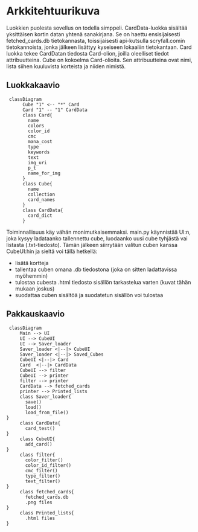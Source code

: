 # Arkkitehtuurikuva

Luokkien puolesta sovellus on todella simppeli. CardData-luokka sisältää yksittäisen kortin datan yhtenä sanakirjana. Se on haettu ensisijaisesti fetched_cards.db tietokannasta, toissijaisesti api-kutsulla scryfall.comin tietokannoista, jonka jälkeen lisättyy kyseiseen lokaaliin tietokantaan.
Card luokka tekee CardDatan tiedosta Card-olion, joilla oleelliset tiedot attribuutteina. Cube on kokoelma Card-olioita. Sen attribuutteina ovat nimi, lista siihen kuuluvista korteista ja niiden nimistä. 


## Luokkakaavio

```mermaid
 classDiagram
      Cube "1" <-- "*" Card
      Card "1" -- "1" CardData
      class Card{
        name
        colors
        color_id
        cmc
        mana_cost
        type
        keywords
        text
        img_uri
        p_t
        name_for_img          
      }
      class Cube{
        name
        collection
        card_names
      }
      class CardData{
        card_dict
      }
```

Toiminnallisuus käy vähän monimutkaisemmaksi. main.py käynnistää UI:n, joka kysyy ladataanko tallennettu cube, luodaanko uusi cube tyhjästä vai listasta (.txt-tiedosto). Tämän jälkeen siirrytään valitun cuben kanssa CubeUI:hin ja sieltä voi tällä hetkellä:
 - lisätä kortteja
 - tallentaa cuben omana .db tiedostona (joka on sitten ladattavissa myöhemmin)
 - tulostaa cubesta .html tiedosto sisällön tarkastelua varten (kuvat tähän mukaan joskus)
 - suodattaa cuben sisältöä ja suodatetun sisällön voi tulostaa

## Pakkauskaavio


```mermaid
 classDiagram
     Main --> UI
     UI --> CubeUI
     UI --> Saver_loader
     Saver_loader <|--|> CubeUI
     Saver_loader <|--|> Saved_Cubes
     CubeUI <|--|> Card
     Card  <|--|> CardData
     CubeUI --> filter
     CubeUI --> printer
     filter --> printer
     CardData --> fetched_cards
     printer --> Printed_lists
     class Saver_loader{
       save()
       load()
       load_from_file()
}
     class CardData{
       card_test()
}
     class CubeUI{
       add_card()
}
     class filter{
       color_filter()
       color_id_filter()
       cmc_filter()
       type_filter()
       text_filter()
}
     class fetched_cards{
       fetched_cards.db
       .png files
}
     class Printed_lists{
       .html files
}
```
